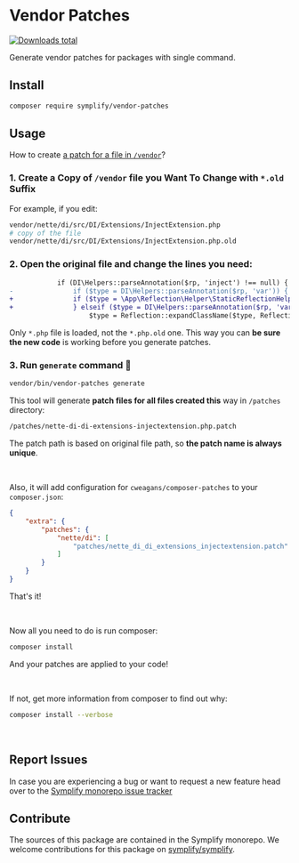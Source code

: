 # Vendor Patches

[![Downloads total](https://img.shields.io/packagist/dt/symplify/vendor-patches.svg?style=flat-square)](https://packagist.org/packages/symplify/vendor-patches/stats)

Generate vendor patches for packages with single command.

## Install

```bash
composer require symplify/vendor-patches
```

## Usage

How to create [a patch for a file in `/vendor`](https://tomasvotruba.com/blog/2020/07/02/how-to-patch-package-in-vendor-yet-allow-its-updates/)?

### 1. Create a Copy of `/vendor` file you Want To Change with `*.old` Suffix

For example, if you edit:

```bash
vendor/nette/di/src/DI/Extensions/InjectExtension.php
# copy of the file
vendor/nette/di/src/DI/Extensions/InjectExtension.php.old
```

### 2. Open the original file and change the lines you need:

```diff
 			if (DI\Helpers::parseAnnotation($rp, 'inject') !== null) {
-				if ($type = DI\Helpers::parseAnnotation($rp, 'var')) {
+				if ($type = \App\Reflection\Helper\StaticReflectionHelper::getPropertyType($rp)) {
+				} elseif ($type = DI\Helpers::parseAnnotation($rp, 'var')) {
 					$type = Reflection::expandClassName($type, Reflection::getPropertyDeclaringClass($rp));
```

Only `*.php` file is loaded, not the `*.php.old` one. This way you can **be sure the new code** is working before you generate patches.

### 3. Run `generate` command 🥳️

```bash
vendor/bin/vendor-patches generate
```

This tool will generate **patch files for all files created this** way in `/patches` directory:

```bash
/patches/nette-di-di-extensions-injectextension.php.patch
```

The patch path is based on original file path, so **the patch name is always unique**.

<br>

Also, it will add configuration for `cweagans/composer-patches` to your `composer.json`:

```json
{
    "extra": {
        "patches": {
            "nette/di": [
                "patches/nette_di_di_extensions_injectextension.patch"
            ]
        }
    }
}
```

That's it!

<br>

Now all you need to do is run composer:

```bash
composer install
```

And your patches are applied to your code!

<br>

If not, get more information from composer to find out why:

```bash
composer install --verbose
```

<br>

## Report Issues

In case you are experiencing a bug or want to request a new feature head over to the [Symplify monorepo issue tracker](https://github.com/symplify/symplify/issues)

## Contribute

The sources of this package are contained in the Symplify monorepo. We welcome contributions for this package on [symplify/symplify](https://github.com/symplify/symplify).

